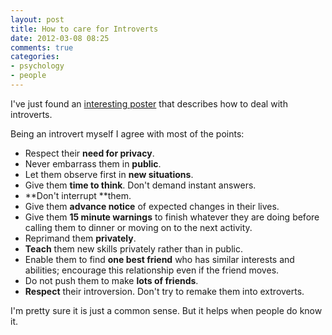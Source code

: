```yaml
---
layout: post
title: How to care for Introverts
date: 2012-03-08 08:25
comments: true
categories:
- psychology
- people
---
```


I've just found an [interesting poster](http://afterwordss.tumblr.com/post/5274763919) that describes how to deal with introverts.

Being an introvert myself I agree with most of the points:

- Respect their **need for privacy**.
- Never embarrass them in **public**.
- Let them observe first in **new situations**.
- Give them **time to think**. Don't demand instant answers.
- **Don't interrupt **them.
- Give them **advance notice** of expected changes in their lives.
- Give them **15 minute warnings** to finish whatever they are doing before calling them to dinner or moving on to the next activity.
- Reprimand them **privately**.
- **Teach** them new skills privately rather than in public.
- Enable them to find **one best friend** who has similar interests and abilities; encourage this relationship even if the friend moves.
- Do not push them to make **lots of friends**.
- **Respect** their introversion. Don't try to remake them into extroverts.

I'm pretty sure it is just a common sense. But it helps when people do know it.
